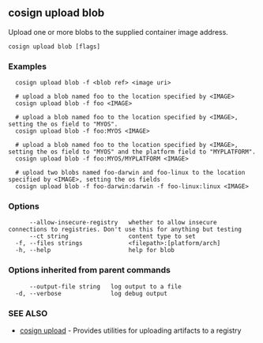 ## cosign upload blob

Upload one or more blobs to the supplied container image address.

```
cosign upload blob [flags]
```

### Examples

```
  cosign upload blob -f <blob ref> <image uri>

  # upload a blob named foo to the location specified by <IMAGE>
  cosign upload blob -f foo <IMAGE>

  # upload a blob named foo to the location specified by <IMAGE>, setting the os field to "MYOS".
  cosign upload blob -f foo:MYOS <IMAGE>

  # upload a blob named foo to the location specified by <IMAGE>, setting the os field to "MYOS" and the platform field to "MYPLATFORM".
  cosign upload blob -f foo:MYOS/MYPLATFORM <IMAGE>

  # upload two blobs named foo-darwin and foo-linux to the location specified by <IMAGE>, setting the os fields
  cosign upload blob -f foo-darwin:darwin -f foo-linux:linux <IMAGE>
```

### Options

```
      --allow-insecure-registry   whether to allow insecure connections to registries. Don't use this for anything but testing
      --ct string                 content type to set
  -f, --files strings             <filepath>:[platform/arch]
  -h, --help                      help for blob
```

### Options inherited from parent commands

```
      --output-file string   log output to a file
  -d, --verbose              log debug output
```

### SEE ALSO

* [cosign upload](cosign_upload.md)	 - Provides utilities for uploading artifacts to a registry


